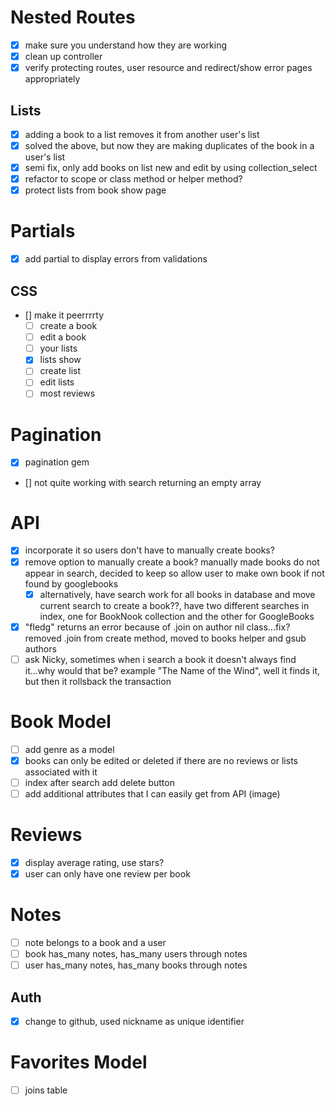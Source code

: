 # Nested Routes
- [x] make sure you understand how they are working
- [x] clean up controller
- [x] verify protecting routes, user resource and redirect/show error pages appropriately

## Lists
- [x] adding a book to a list removes it from another user's list
- [X] solved the above, but now they are making duplicates of the book in a user's list
- [X] semi fix, only add books on list new and edit by using collection_select
- [X] refactor to scope or class method or helper method?
- [x] protect lists from book show page

# Partials
- [X] add partial to display errors from validations 

## CSS
- [] make it peerrrrty
    - [ ] create a book
    - [ ] edit a book
    - [ ] your lists
    - [X] lists show
    - [ ] create list
    - [ ] edit lists
    - [ ] most reviews

# Pagination
- [x] pagination gem
- [] not quite working with search returning an empty array

# API
- [X] incorporate it so users don't have to manually create books?
- [X] remove option to manually create a book? manually made books do not appear in search, decided to keep so allow user to make own book if not found by googlebooks
  - [X] alternatively, have search work for all books in database and move current search to create a book??, have two different searches in index, one for BookNook collection and the other for GoogleBooks
- [x] "fledg" returns an error because of .join on author nil class...fix? removed .join from create method, moved to books helper and gsub authors
- [ ] ask Nicky, sometimes when i search a book it doesn't always find it...why would that be? example "The Name of the Wind", well it finds it, but then it rollsback the transaction

# Book Model
- [ ] add genre as a model
- [x] books can only be edited or deleted if there are no reviews or lists associated with it
- [ ] index after search add delete button 
- [ ] add additional attributes that I can easily get from API (image)

# Reviews
- [x] display average rating, use stars?
- [x] user can only have one review per book

# Notes
- [ ] note belongs to a book and a user
- [ ] book has_many notes, has_many users through notes
- [ ] user has_many notes, has_many books through notes

## Auth
- [x] change to github, used nickname as unique identifier

# Favorites Model
- [ ] joins table

